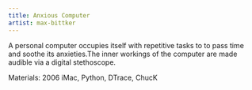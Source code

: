 ```yaml
---
title: Anxious Computer
artist: max-bittker
---
```

A personal computer occupies itself with repetitive tasks to to pass time and soothe its anxieties.The inner workings of the computer are made audible via a digital stethoscope.  

Materials: 2006 iMac, Python, DTrace, ChucK